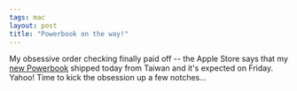 ```yaml
---
tags: mac
layout: post
title: "Powerbook on the way!"
---
```




My obsessive order checking finally paid off -- the Apple Store says that my <a href="/2003/10/28/dropped_the_hammer_on_the_powerbook.html">new Powerbook</a> shipped today from Taiwan and it's expected on Friday. Yahoo! Time to kick the obsession up a few notches...


